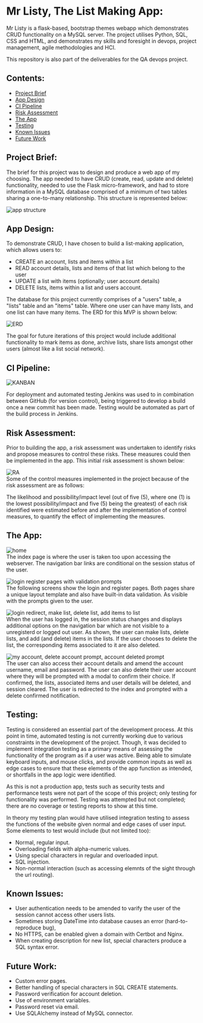 # Mr Listy, The List Making App:
Mr Listy is a flask-based, bootstrap themes webapp which demonstrates CRUD functionality on a MySQL server. The project utilises Python, SQL, CSS and HTML, and demonstrates my skills and foresight in devops, project management, agile methodologies and HCI.

This repository is also part of the deliverables for the QA devops project.


## Contents:
* [Project Brief](#Project-Brief)  
* [App Design](#App-Design)
* [CI Pipeline](#CI-Pipeline)  
* [Risk Assessment](#Risk-Assessment)
* [The App](#The-App)
* [Testing](#Testing)
* [Known Issues](#Known-Issues)
* [Future Work](#Future-Work)


## Project Brief:  
The brief for this project was to design and produce a web app of my choosing. The app needed to have CRUD (create, read, update and delete) functionality, needed to use the Flask micro-framework, and had to store information in a MySQL database comprised of a minimum of two tables sharing a one-to-many relationship. This structure is represented below:  

![app structure](https://github.com/dkthecoder/Mr-listy-the-list-making-CRUD-app/blob/main/figures/page%20planning%20inverted.png?raw=true)  


## App Design:
To demonstrate CRUD, I have chosen to build a list-making application, which allows users to:
* CREATE an account, lists and items within a list
* READ account details, lists and items of that list which belong to the user
* UPDATE a list with items (optionally; user account details)
* DELETE lists, items within a list and users account.

The database for this project currently comprises of a "users" table, a "lists" table and an "items" table. Where one user can have many lists, and one list can have many items. The ERD for this MVP is shown below:  

![ERD](https://github.com/dkthecoder/Mr-listy-the-list-making-CRUD-app/blob/main/figures/Mr%20Listy%20ERD%20Database.png)

The goal for future iterations of this project would include additional functionality to mark items as done, archive lists, share lists amongst other users (almost like a list social network).


## CI Pipeline:  
![KANBAN](https://github.com/dkthecoder/Mr-listy-the-list-making-CRUD-app/blob/main/figures/jira%20kanban%20backlog%20timeline.png?raw=true)

For deployment and automated testing Jenkins was used to in combination between GitHub (for version control), being triggered to develop a build once a new commit has been made. Testing would be automated as part of the build process in Jenkins.

## Risk Assessment:
Prior to building the app, a risk assessment was undertaken to identify risks and propose measures to control these risks. These measures could then be implemented in the app. This initial risk assessment is shown below:   

![RA](https://github.com/dkthecoder/Mr-listy-the-list-making-CRUD-app/blob/main/figures/risk%20assessment%20inverted.png)  
Some of the control measures implemented in the project because of the risk assessment are as follows:  

The likelihood and possibility/impact level (out of five (5), where one (1) is the lowest possibility/impact and five (5) being the greatest) of each risk identified were estimated before and after the implementation of control measures, to quantify the effect of implementing the measures.


## The App:  
![home](https://github.com/dkthecoder/Mr-listy-the-list-making-CRUD-app/blob/main/figures/screenshots/mrlisty-landing.png?raw=true)  
The index page is where the user is taken too upon accessing the webserver. The navigation bar links are conditional on the session status of the user.

![login register pages with validation prompts](https://github.com/dkthecoder/Mr-listy-the-list-making-CRUD-app/blob/main/figures/screenshots/mrlisty-register%20login%20success%20fail.png?raw=true)  
The following screens show the login and register pages. Both pages share a unique layout template and also have built-in data validation. As visible with the prompts given to the user.

![login redirect, make list, delete list, add items to list](https://github.com/dkthecoder/Mr-listy-the-list-making-CRUD-app/blob/main/figures/screenshots/mrlisty-my%20list%20list%20items%20delete%20list.png?raw=true)  
When the user has logged in, the session status changes and displays additional options on the navigation bar which are not visible to a unregisterd or logged out user. As shown, the user can make lists, delete lists, and add (and delete) items in the lists. If the user chooses to delete the list, the corresponding items associated to it are also deleted.

![my account, delete account prompt, account deleted prompt](https://github.com/dkthecoder/Mr-listy-the-list-making-CRUD-app/blob/main/figures/screenshots/mrlisty-my%20account%20and%20delete%20promt.png?raw=true)  
The user can also access their account details and amend the account username, email and password. The user can also delete their user account where they will be prompted with a modal to confirm their choice. If confirmed, the lists, associated items and user details will be deleted, and session cleared. The user is redirected to the index and prompted with a delete confirmed notification.


## Testing:
Testing is considered an essential part of the development process. At this point in time, automated testing is not currently working due to various constraints in the development of the project. Though, it was decided to implement integration testing as a primary means of assessing the functionality of the program as if a user was active. Being able to simulate keyboard inputs, and mouse clicks, and provide common inputs as well as edge cases to ensure that these elements of the app function as intended, or shortfalls in the app logic were identified. 

As this is not a production app, tests such as security tests and performance tests were not part of the scope of this project; only testing for functionality was performed. Testing was attempted but not completed; there are no coverage or testing reports to show at this time.

In theory my testing plan would have utilised integration testing to assess the functions of the website given normal and edge cases of user input. Some elements to test would include (but not limited too):
* Normal, regular input.
* Overloading fields with alpha-numeric values.
* Using special characters in regular and overloaded input.
* SQL injection.
* Non-normal interaction (such as accessing elemnts of the sight through the url routing).


## Known Issues:
* User authentication needs to be amended to varify the user of the session cannot access other users lists.
* Sometimes storing DateTime into database causes an error (hard-to-reproduce bug),
* No HTTPS, can be enabled given a domain with Certbot and Nginx.
* When creating description for new list, special characters produce a SQL syntax error.


## Future Work:
* Custom error pages.
* Better handling of special characters in SQL CREATE statements.
* Password verification for account deletion.
* Use of environment variables.
* Password reset via email.
* Use SQLAlchemy instead of MySQL connector.
